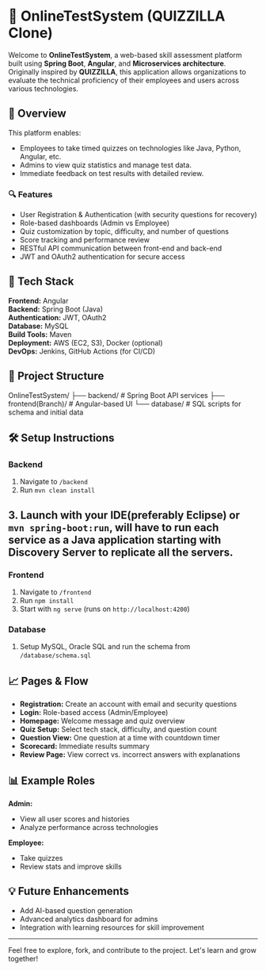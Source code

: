 # 🧠 OnlineTestSystem (QUIZZILLA Clone)

Welcome to **OnlineTestSystem**, a web-based skill assessment platform built using **Spring Boot**, **Angular**, and **Microservices architecture**. Originally inspired by **QUIZZILLA**, this application allows organizations to evaluate the technical proficiency of their employees and users across various technologies.

## 🚀 Overview

This platform enables:
- Employees to take timed quizzes on technologies like Java, Python, Angular, etc.
- Admins to view quiz statistics and manage test data.
- Immediate feedback on test results with detailed review.

### 🔍 Features
- User Registration & Authentication (with security questions for recovery)
- Role-based dashboards (Admin vs Employee)
- Quiz customization by topic, difficulty, and number of questions
- Score tracking and performance review
- RESTful API communication between front-end and back-end
- JWT and OAuth2 authentication for secure access

## 🧱 Tech Stack

**Frontend:** Angular  
**Backend:** Spring Boot (Java)  
**Authentication:** JWT, OAuth2  
**Database:** MySQL  
**Build Tools:** Maven  
**Deployment:** AWS (EC2, S3), Docker (optional)  
**DevOps:** Jenkins, GitHub Actions (for CI/CD)

## 📂 Project Structure

OnlineTestSystem/ ├── backend/ # Spring Boot API services ├── frontend(Branch)/ # Angular-based UI └── database/ # SQL scripts for schema and initial data

## 🛠 Setup Instructions

### Backend
1. Navigate to `/backend`
2. Run `mvn clean install`
## 3. Launch with your IDE(preferably Eclipse) or `mvn spring-boot:run`, will have to run each service as a Java application starting with Discovery Server to replicate all the servers.

### Frontend
1. Navigate to `/frontend`
2. Run `npm install`
3. Start with `ng serve` (runs on `http://localhost:4200`)

### Database
1. Setup MySQL, Oracle SQL and run the schema from `/database/schema.sql`

## 📈 Pages & Flow

- **Registration:** Create an account with email and security questions
- **Login:** Role-based access (Admin/Employee)
- **Homepage:** Welcome message and quiz overview
- **Quiz Setup:** Select tech stack, difficulty, and question count
- **Question View:** One question at a time with countdown timer
- **Scorecard:** Immediate results summary
- **Review Page:** View correct vs. incorrect answers with explanations

## 📊 Example Roles

**Admin:**  
- View all user scores and histories  
- Analyze performance across technologies  

**Employee:**  
- Take quizzes  
- Review stats and improve skills  

## 💡 Future Enhancements

- Add AI-based question generation  
- Advanced analytics dashboard for admins  
- Integration with learning resources for skill improvement  


---

Feel free to explore, fork, and contribute to the project. Let's learn and grow together!
